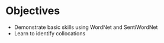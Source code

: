 # Objectives
* Demonstrate basic skills using WordNet and SentiWordNet
* Learn to identify collocations
